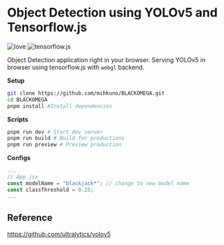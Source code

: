 # Object Detection using YOLOv5 and Tensorflow.js

![love](https://img.shields.io/badge/Made%20with-🖤-white)
![tensorflow.js](https://img.shields.io/badge/tensorflow.js-white?logo=tensorflow)


Object Detection application right in your browser. Serving YOLOv5 in browser using tensorflow.js
with `webgl` backend.

**Setup**

```bash
git clone https://github.com/mihkuno/BLACKOMEGA.git
cd BLACKOMEGA
pnpm install #Install dependencies
```

**Scripts**

```bash
pnpm run dev # Start dev server
pnpm run build # Build for productions
pnpm run preview # Preview production
```

**Configs**

```jsx
...
// App.jsx
const modelName = "blackjack*"; // change to new model name
const classThreshold = 0.25;
...
```


## Reference

https://github.com/ultralytics/yolov5
